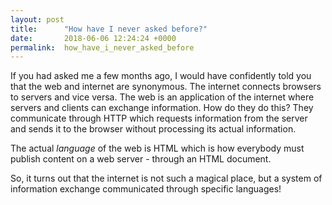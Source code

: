 ```yaml
---
layout: post
title:      "How have I never asked before?"
date:       2018-06-06 12:24:24 +0000
permalink:  how_have_i_never_asked_before
---
```



If you had asked me a few months ago, I would have confidently told you that the web and internet are synonymous. The internet connects browsers to servers and vice versa. The web is an application of the internet where servers and clients can exchange information. How do they do this? They communicate through HTTP which requests information from the server and sends it to the browser without processing its actual information. 

The actual *language* of the web is HTML which is how everybody must publish content on a web server - through an HTML document.

So, it turns out that the internet is not such a magical place, but a system of information exchange communicated through specific languages! 
